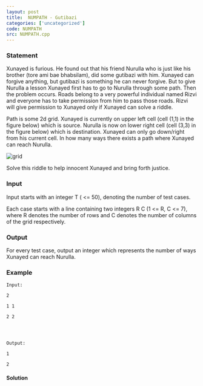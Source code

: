 ```yaml
---
layout: post
title:  NUMPATH - Gutibazi
categories: ['uncategorized']
code: NUMPATH
src: NUMPATH.cpp
---
```


### **Statement**

Xunayed is furious. He found out that his friend Nurulla who is just like his
brother (tore ami bae bhabsilam), did some gutibazi with him. Xunayed can
forgive anything, but gutibazi is something he can never forgive. But to give
Nurulla a lesson Xunayed first has to go to Nurulla through some path. Then
the problem occurs. Roads belong to a very powerful individual named Rizvi and
everyone has to take permission from him to pass those roads. Rizvi will give
permission to Xunayed only if Xunayed can solve a riddle.

Path is some 2d grid. Xunayed is currently on upper left cell (cell (1,1) in
the figure below) which is source. Nurulla is now on lower right cell (cell
(3,3) in the figure below) which is destination. Xunayed can only go
down/right from his current cell. In how many ways there exists a path where
Xunayed can reach Nurulla.

![grid](https://2.bp.blogspot.com/-DdOeWcMdcHM/VvP2X-ERMQI/AAAAAAAABDI/VFp5Y5MKmso-s7EgwFIjwVStq0RVotaZA/s1600/img.jpg)

Solve this riddle to help innocent Xunayed and bring forth justice.

### Input

Input starts with an integer T ( <= 50), denoting the number of test
cases.

Each case starts with a line containing two integers R C (1 <= R, C <= 7),
where R denotes the number of rows and C denotes the number of columns
of the grid respectively.

### Output

For every test case, output an integer which represents the number of ways
Xunayed can reach Nurulla.

### Example

    
    
    Input:
    2
    1 1
    2 2
    
    
    
    Output:
    1
    2
    



#### **Solution**



